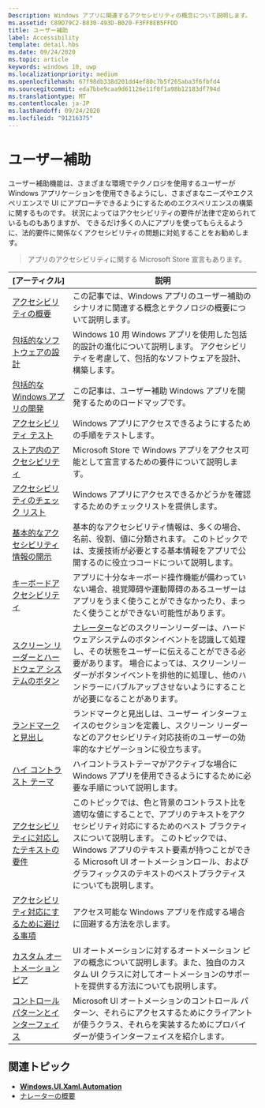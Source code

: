 ```yaml
---
Description: Windows アプリに関連するアクセシビリティの概念について説明します。
ms.assetid: C89D79C2-B830-493D-B020-F3FF8EB5FFDD
title: ユーザー補助
label: Accessibility
template: detail.hbs
ms.date: 09/24/2020
ms.topic: article
keywords: windows 10, uwp
ms.localizationpriority: medium
ms.openlocfilehash: 67f98db338d201dd4ef80c7b5f265aba3f6fbfd4
ms.sourcegitcommit: eda7bbe9caa9d61126e11f0f1a98b12183df794d
ms.translationtype: MT
ms.contentlocale: ja-JP
ms.lasthandoff: 09/24/2020
ms.locfileid: "91216375"
---
```

# <a name="accessibility"></a>ユーザー補助  

ユーザー補助機能は、さまざまな環境でテクノロジを使用するユーザーが Windows アプリケーションを使用できるようにし、さまざまなニーズやエクスペリエンスで UI にアプローチできるようにするためのエクスペリエンスの構築に関するものです。 状況によってはアクセシビリティの要件が法律で定められているものもありますが、 できるだけ多くの人にアプリを使ってもらえるように、法的要件に関係なくアクセシビリティの問題に対処することをお勧めします。

> アプリのアクセシビリティに関する Microsoft Store 宣言もあります。

| [アーティクル] | 説明 |
|---------|-------------|
| [アクセシビリティの概要](accessibility-overview.md) | この記事では、Windows アプリのユーザー補助のシナリオに関連する概念とテクノロジの概要について説明します。 |
| [包括的なソフトウェアの設計](designing-inclusive-software.md) | Windows 10 用 Windows アプリを使用した包括的設計の進化について説明します。  アクセシビリティを考慮して、包括的なソフトウェアを設計、構築します。 |
| [包括的な Windows アプリの開発](developing-inclusive-windows-apps.md) | この記事は、ユーザー補助 Windows アプリを開発するためのロードマップです。 |
| [アクセシビリティ テスト](accessibility-testing.md) | Windows アプリにアクセスできるようにするための手順をテストします。 |
| [ストア内のアクセシビリティ](accessibility-in-the-store.md) | Microsoft Store で Windows アプリをアクセス可能として宣言するための要件について説明します。 |
| [アクセシビリティのチェック リスト](accessibility-checklist.md) | Windows アプリにアクセスできるかどうかを確認するためのチェックリストを提供します。 |
| [基本的なアクセシビリティ情報の開示](basic-accessibility-information.md) | 基本的なアクセシビリティ情報は、多くの場合、名前、役割、値に分類されます。 このトピックでは、支援技術が必要とする基本情報をアプリで公開するのに役立つコードについて説明します。 |
| [キーボードアクセシビリティ](keyboard-accessibility.md) | アプリに十分なキーボード操作機能が備わっていない場合、視覚障碍や運動障碍のあるユーザーはアプリをうまく使うことができなかったり、まったく使うことができない可能性があります。 |
| [スクリーン リーダーとハードウェア システムのボタン](system-button-narration.md) | [ナレーター](https://support.microsoft.com/en-us/help/22798/windows-10-complete-guide-to-narrator)などのスクリーンリーダーは、ハードウェアシステムのボタンイベントを認識して処理し、その状態をユーザーに伝えることができる必要があります。 場合によっては、スクリーンリーダーがボタンイベントを排他的に処理し、他のハンドラーにバブルアップさせないようにすることが必要になることがあります。 |
| [ランドマークと見出し](landmarks-and-headings.md) | ランドマークと見出しは、ユーザー インターフェイスのセクションを定義し、スクリーン リーダーなどのアクセシビリティ対応技術のユーザーの効率的なナビゲーションに役立ちます。 |
| [ハイ コントラスト テーマ](high-contrast-themes.md) | ハイコントラストテーマがアクティブな場合に Windows アプリを使用できるようにするために必要な手順について説明します。 |
| [アクセシビリティに対応したテキストの要件](accessible-text-requirements.md) | このトピックでは、色と背景のコントラスト比を適切な値にすることで、アプリのテキストをアクセシビリティ対応にするためのベスト プラクティスについて説明します。 このトピックでは、Windows アプリのテキスト要素が持つことができる Microsoft UI オートメーションロール、およびグラフィックスのテキストのベストプラクティスについても説明します。 |
| [アクセシビリティ対応にするために避ける事項](practices-to-avoid.md) | アクセス可能な Windows アプリを作成する場合に回避する方法を示します。 |
| [カスタム オートメーション ピア](custom-automation-peers.md) | UI オートメーションに対するオートメーション ピアの概念について説明します。また、独自のカスタム UI クラスに対してオートメーションのサポートを提供する方法についても説明します。 |
| [コントロール パターンとインターフェイス](control-patterns-and-interfaces.md) | Microsoft UI オートメーションのコントロール パターン、それらにアクセスするためにクライアントが使うクラス、それらを実装するためにプロバイダーが使うインターフェイスを紹介します。 |

## <a name="related-topics"></a>関連トピック  
* [**Windows.UI.Xaml.Automation**](/uwp/api/Windows.UI.Xaml.Automation) 
* [ナレーターの概要](https://support.microsoft.com/help/22798/windows-10-complete-guide-to-narrator)
